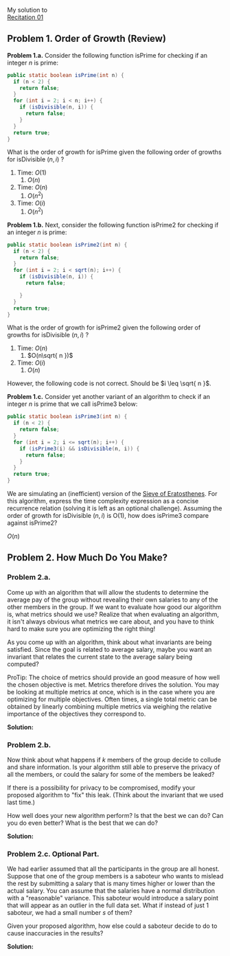 <span class="right-menu">My solution to<br>[Recitation 01](CS2040_Recitation+01.pdf)</span>
## Problem 1. Order of Growth (Review)

**Problem 1.a.** Consider the following function isPrime for checking if an integer $n$ is prime:

```java
public static boolean isPrime(int n) {
  if (n < 2) {
    return false;
  }
  for (int i = 2; i < n; i++) {
    if (isDivisible(n, i)) {
      return false;
    }
  }
  return true;
}
```

What is the order of growth for isPrime given the following order of growths for isDivisible $(n, i)$ ?

1. Time: $O(1)$
	1. $O(n)$
2. Time: $O(n)$
	1. $O(n^2)$
3. Time: $O(i)$
	1. $O(n^2)$

**Problem 1.b.** Next, consider the following function isPrime2 for checking if an integer $n$ is prime:

```java
public static boolean isPrime2(int n) {
  if (n < 2) {
    return false;
  }
  for (int i = 2; i < sqrt(n); i++) {
    if (isDivisible(n, i)) {
      return false;

    }
  }
  return true;
}
```

What is the order of growth for isPrime2 given the following order of growths for isDivisible $(n, i)$ ?

1. Time: $O(n)$
	1. $O(n\sqrt{ n })$
2. Time: $O(i)$
	1. $O(n)$

However, the following code is not correct. Should be  $i \leq \sqrt{ n }$.

**Problem 1.c.** Consider yet another variant of an algorithm to check if an integer $n$ is prime that we call isPrime3 below:

```java
public static boolean isPrime3(int n) {
  if (n < 2) {
    return false;
  }
  for (int i = 2; i <= sqrt(n); i++) {
    if (isPrime3(i) && isDivisible(n, i)) {
      return false;
    }
  }
  return true;
}
```

We are simulating an (inefficient) version of the [Sieve of Eratosthenes](https://en.wikipedia.org/wiki/Sieve_of_Eratosthenes). For this algorithm, express the time complexity expression as a concise recurrence relation (solving it is left as an optional challenge). Assuming the order of growth for isDivisible $(n, i)$ is $\mathrm{O}(1)$, how does isPrime3 compare against isPrime2?

$O(n)$

## Problem 2. How Much Do You Make?

### Problem 2.a. 

Come up with an algorithm that will allow the students to determine the average pay of the group without revealing their own salaries to any of the other members in the group.
If we want to evaluate how good our algorithm is, what metrics should we use? Realize that when evaluating an algorithm, it isn't always obvious what metrics we care about, and you have to think hard to make sure you are optimizing the right thing!

As you come up with an algorithm, think about what invariants are being satisfied. Since the goal is related to average salary, maybe you want an invariant that relates the current state to the average salary being computed?

ProTip: The choice of metrics should provide an good measure of how well the chosen objective is met. Metrics therefore drives the solution. You may be looking at multiple metrics at once, which is in the case where you are optimizing for multiple objectives. Often times, a single total metric can be obtained by linearly combining multiple metrics via weighing the relative importance of the objectives they correspond to.

**Solution:**


### Problem 2.b. 

Now think about what happens if $k$ members of the group decide to collude and share information. Is your algorithm still able to preserve the privacy of all the members, or could the salary for some of the members be leaked?

If there is a possibility for privacy to be compromised, modify your proposed algorithm to "fix" this leak. (Think about the invariant that we used last time.)

How well does your new algorithm perform? Is that the best we can do? Can you do even better? What is the best that we can do?

**Solution:**

### Problem 2.c. Optional Part. 

We had earlier assumed that all the participants in the group are all honest. Suppose that one of the group members is a saboteur who wants to mislead the rest by submitting a salary that is many times higher or lower than the actual salary. You can assume that the salaries have a normal distribution with a "reasonable" variance. This saboteur would introduce a salary point that will appear as an outlier in the full data set. What if instead of just 1 saboteur, we had a small number $s$ of them?

Given your proposed algorithm, how else could a saboteur decide to do to cause inaccuracies in the results?

**Solution:**

